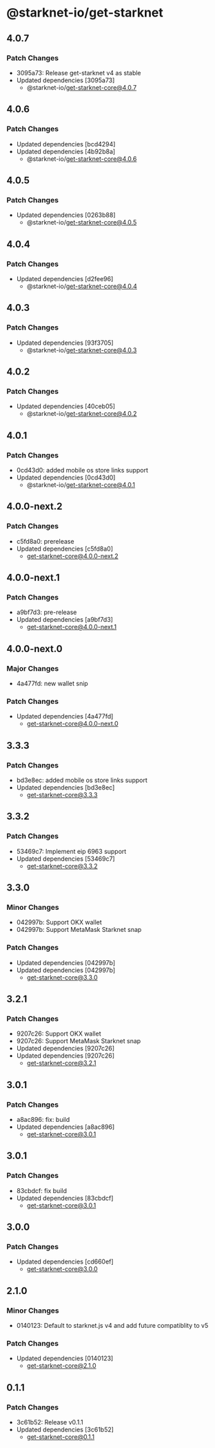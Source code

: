 # @starknet-io/get-starknet

## 4.0.7

### Patch Changes

- 3095a73: Release get-starknet v4 as stable
- Updated dependencies [3095a73]
  - @starknet-io/get-starknet-core@4.0.7

## 4.0.6

### Patch Changes

- Updated dependencies [bcd4294]
- Updated dependencies [4b92b8a]
  - @starknet-io/get-starknet-core@4.0.6

## 4.0.5

### Patch Changes

- Updated dependencies [0263b88]
  - @starknet-io/get-starknet-core@4.0.5

## 4.0.4

### Patch Changes

- Updated dependencies [d2fee96]
  - @starknet-io/get-starknet-core@4.0.4

## 4.0.3

### Patch Changes

- Updated dependencies [93f3705]
  - @starknet-io/get-starknet-core@4.0.3

## 4.0.2

### Patch Changes

- Updated dependencies [40ceb05]
  - @starknet-io/get-starknet-core@4.0.2

## 4.0.1

### Patch Changes

- 0cd43d0: added mobile os store links support
- Updated dependencies [0cd43d0]
  - @starknet-io/get-starknet-core@4.0.1

## 4.0.0-next.2

### Patch Changes

- c5fd8a0: prerelease
- Updated dependencies [c5fd8a0]
  - get-starknet-core@4.0.0-next.2

## 4.0.0-next.1

### Patch Changes

- a9bf7d3: pre-release
- Updated dependencies [a9bf7d3]
  - get-starknet-core@4.0.0-next.1

## 4.0.0-next.0

### Major Changes

- 4a477fd: new wallet snip

### Patch Changes

- Updated dependencies [4a477fd]
  - get-starknet-core@4.0.0-next.0

## 3.3.3

### Patch Changes

- bd3e8ec: added mobile os store links support
- Updated dependencies [bd3e8ec]
  - get-starknet-core@3.3.3

## 3.3.2

### Patch Changes

- 53469c7: Implement eip 6963 support
- Updated dependencies [53469c7]
  - get-starknet-core@3.3.2

## 3.3.0

### Minor Changes

- 042997b: Support OKX wallet
- 042997b: Support MetaMask Starknet snap

### Patch Changes

- Updated dependencies [042997b]
- Updated dependencies [042997b]
  - get-starknet-core@3.3.0

## 3.2.1

### Patch Changes

- 9207c26: Support OKX wallet
- 9207c26: Support MetaMask Starknet snap
- Updated dependencies [9207c26]
- Updated dependencies [9207c26]
  - get-starknet-core@3.2.1

## 3.0.1

### Patch Changes

- a8ac896: fix: build
- Updated dependencies [a8ac896]
  - get-starknet-core@3.0.1

## 3.0.1

### Patch Changes

- 83cbdcf: fix build
- Updated dependencies [83cbdcf]
  - get-starknet-core@3.0.1

## 3.0.0

### Patch Changes

- Updated dependencies [cd660ef]
  - get-starknet-core@3.0.0

## 2.1.0

### Minor Changes

- 0140123: Default to starknet.js v4 and add future compatiblity to v5

### Patch Changes

- Updated dependencies [0140123]
  - get-starknet-core@2.1.0

## 0.1.1

### Patch Changes

- 3c61b52: Release v0.1.1
- Updated dependencies [3c61b52]
  - get-starknet-core@0.1.1
